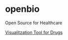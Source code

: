 # openbio
Open Source for Healthcare

[Visualitzation Tool for Drugs](https://dash.gallery/dash-drug-discovery/)
